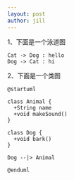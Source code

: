 ```yaml
---
layout: post
author: jill
---
```

1、下面是一个泳道图
```plantuml
Cat -> Dog : hello
Dog -> Cat : hi
```
2、下面是一个类图
```plantuml
@startuml

class Animal {
  +String name
  +void makeSound()
}

class Dog {
  +void bark()
}

Dog --|> Animal

@enduml
```

